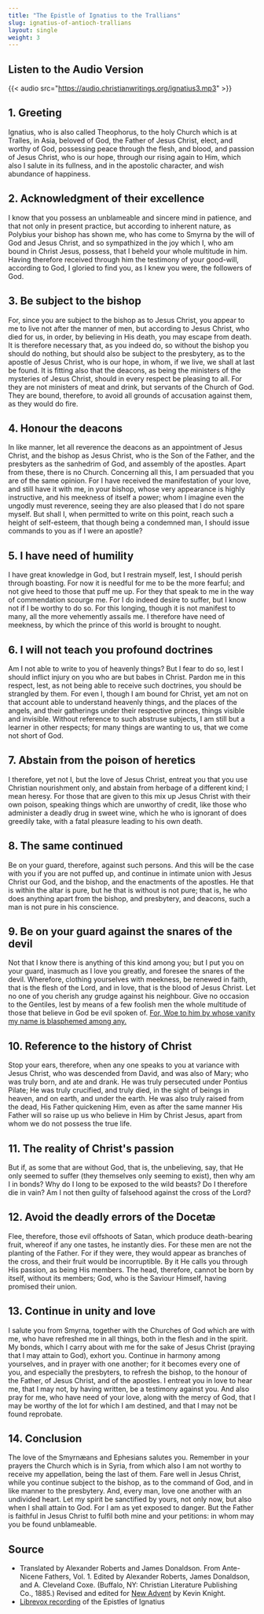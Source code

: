 ```yaml
---
title: "The Epistle of Ignatius to the Trallians"
slug: ignatius-of-antioch-trallians
layout: single
weight: 3
---
```

## Listen to the Audio Version
{{< audio src="https://audio.christianwritings.org/ignatius3.mp3" >}}
## 1. Greeting
Ignatius, who is also called Theophorus, to the holy Church which is at Tralles, in Asia, beloved of God, the Father of Jesus Christ, elect, and worthy of God, possessing peace through the flesh, and blood, and passion of Jesus Christ, who is our hope, through our rising again to Him, which also I salute in its fullness, and in the apostolic character, and wish abundance of happiness.

## 2. Acknowledgment of their excellence

I know that you possess an unblameable and sincere mind in patience, and that not only in present practice, but according to inherent nature, as Polybius your bishop has shown me, who has come to Smyrna by the will of God and Jesus Christ, and so sympathized in the joy which I, who am bound in Christ Jesus, possess, that I beheld your whole multitude in him. Having therefore received through him the testimony of your good-will, according to God, I gloried to find you, as I knew you were, the followers of God.

## 3. Be subject to the bishop
For, since you are subject to the bishop as to Jesus Christ, you appear to me to live not after the manner of men, but according to Jesus Christ, who died for us, in order, by believing in His death, you may escape from death. It is therefore necessary that, as you indeed do, so without the bishop you should do nothing, but should also be subject to the presbytery, as to the apostle of Jesus Christ, who is our hope, in whom, if we live, we shall at last be found. It is fitting also that the deacons, as being the ministers of the mysteries of Jesus Christ, should in every respect be pleasing to all. For they are not ministers of meat and drink, but servants of the Church of God. They are bound, therefore, to avoid all grounds of accusation against them, as they would do fire.

## 4. Honour the deacons
In like manner, let all reverence the deacons as an appointment of Jesus Christ, and the bishop as Jesus Christ, who is the Son of the Father, and the presbyters as the sanhedrim of God, and assembly of the apostles. Apart from these, there is no Church. Concerning all this, I am persuaded that you are of the same opinion. For I have received the manifestation of your love, and still have it with me, in your bishop, whose very appearance is highly instructive, and his meekness of itself a power; whom I imagine even the ungodly must reverence, seeing they are also pleased that I do not spare myself. But shall I, when permitted to write on this point, reach such a height of self-esteem, that though being a condemned man, I should issue commands to you as if I were an apostle?

## 5. I have need of humility
I have great knowledge in God, but I restrain myself, lest, I should perish through boasting. For now it is needful for me to be the more fearful; and not give heed to those that puff me up. For they that speak to me in the way of commendation scourge me. For I do indeed desire to suffer, but I know not if I be worthy to do so. For this longing, though it is not manifest to many, all the more vehemently assails me. I therefore have need of meekness, by which the prince of this world is brought to nought.

## 6. I will not teach you profound doctrines

Am I not able to write to you of heavenly things? But I fear to do so, lest I should inflict injury on you who are but babes in Christ. Pardon me in this respect, lest, as not being able to receive such doctrines, you should be strangled by them. For even I, though I am bound for Christ, yet am not on that account able to understand heavenly things, and the places of the angels, and their gatherings under their respective princes, things visible and invisible. Without reference to such abstruse subjects, I am still but a learner in other respects; for many things are wanting to us, that we come not short of God.

## 7. Abstain from the poison of heretics
I therefore, yet not I, but the love of Jesus Christ, entreat you that you use Christian nourishment only, and abstain from herbage of a different kind; I mean heresy. For those that are given to this mix up Jesus Christ with their own poison, speaking things which are unworthy of credit, like those who administer a deadly drug in sweet wine, which he who is ignorant of does greedily take, with a fatal pleasure leading to his own death.

## 8. The same continued
Be on your guard, therefore, against such persons. And this will be the case with you if you are not puffed up, and continue in intimate union with Jesus Christ our God, and the bishop, and the enactments of the apostles. He that is within the altar is pure, but he that is without is not pure; that is, he who does anything apart from the bishop, and presbytery, and deacons, such a man is not pure in his conscience.

## 9. Be on your guard against the snares of the devil
Not that I know there is anything of this kind among you; but I put you on your guard, inasmuch as I love you greatly, and foresee the snares of the devil. Wherefore, clothing yourselves with meekness, be renewed in faith, that is the flesh of the Lord, and in love, that is the blood of Jesus Christ. Let no one of you cherish any grudge against his neighbour. Give no occasion to the Gentiles, lest by means of a few foolish men the whole multitude of those that believe in God be evil spoken of. [For, Woe to him by whose vanity my name is blasphemed among any.](https://www.biblegateway.com/passage/?search=Isaiah%2052%3A5&version=NKJV) 

## 10. Reference to the history of Christ

Stop your ears, therefore, when any one speaks to you at variance with Jesus Christ, who was descended from David, and was also of Mary; who was truly born, and ate and drank. He was truly persecuted under Pontius Pilate; He was truly crucified, and truly died, in the sight of beings in heaven, and on earth, and under the earth. He was also truly raised from the dead, His Father quickening Him, even as after the same manner His Father will so raise up us who believe in Him by Christ Jesus, apart from whom we do not possess the true life.

## 11. The reality of Christ's passion
But if, as some that are without God, that is, the unbelieving, say, that He only seemed to suffer (they themselves only seeming to exist), then why am I in bonds? Why do I long to be exposed to the wild beasts? Do I therefore die in vain? Am I not then guilty of falsehood against the cross of the Lord?

## 12. Avoid the deadly errors of the Docetæ
Flee, therefore, those evil offshoots of Satan, which produce death-bearing fruit, whereof if any one tastes, he instantly dies. For these men are not the planting of the Father. For if they were, they would appear as branches of the cross, and their fruit would be incorruptible. By it He calls you through His passion, as being His members. The head, therefore, cannot be born by itself, without its members; God, who is the Saviour Himself, having promised their union.

## 13. Continue in unity and love
I salute you from Smyrna, together with the Churches of God which are with me, who have refreshed me in all things, both in the flesh and in the spirit. My bonds, which I carry about with me for the sake of Jesus Christ (praying that I may attain to God), exhort you. Continue in harmony among yourselves, and in prayer with one another; for it becomes every one of you, and especially the presbyters, to refresh the bishop, to the honour of the Father, of Jesus Christ, and of the apostles. I entreat you in love to hear me, that I may not, by having written, be a testimony against you. And also pray for me, who have need of your love, along with the mercy of God, that I may be worthy of the lot for which I am destined, and that I may not be found reprobate.

## 14. Conclusion
The love of the Smyrnæans and Ephesians salutes you. Remember in your prayers the Church which is in Syria, from which also I am not worthy to receive my appellation, being the last of them. Fare well in Jesus Christ, while you continue subject to the bishop, as to the command of God, and in like manner to the presbytery. And, every man, love one another with an undivided heart. Let my spirit be sanctified by yours, not only now, but also when I shall attain to God. For I am as yet exposed to danger. But the Father is faithful in Jesus Christ to fulfil both mine and your petitions: in whom may you be found unblameable.

## Source
- Translated by Alexander Roberts and James Donaldson. From Ante-Nicene Fathers, Vol. 1. Edited by Alexander Roberts, James Donaldson, and A. Cleveland Coxe. (Buffalo, NY: Christian Literature Publishing Co., 1885.) Revised and edited for [New Advent](http://www.newadvent.org/) by Kevin Knight.
- [Librevox recording](https://librivox.org/epistles-of-ignatius-by-st-ignatius-of-antioch/) of the Epistles of Ignatius